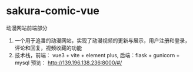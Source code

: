 # sakura-comic-vue

动漫网站前端部分

1. 一个用于追番的动漫网站，实现了动漫视频的更新与展示，用户注册和登录，评论和回复，视频收藏的功能
2. 技术栈，前端： vue3 + vite + element plus, 后端：flask + gunicorn + mysql 
预览： http://139.196.138.236:8000/#/
